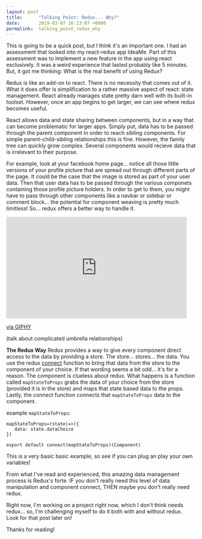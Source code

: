 ```yaml
---
layout: post
title:      "Talking Point: Redux... Why?"
date:       2019-03-07 16:13:07 +0000
permalink:  talking_point_redux_why
---
```



This is going to be a quick post, but I think it's an important one. I had an assessment that looked into my react-redux app IdeaMe. Part of this assessment was to implement a new feature in the app using react exclusively. It was a weird experience that lasted probably like 5 minutes. But, it got me thinking: What is the real benefit of using Redux?

Redux is like an add-on to react. There is no necessity that comes out of it. What it does offer is simplification to a rather massive aspect of react: state management. React already manages state pretty darn well with its built-in toolset. However, once an app begins to get larger, we can see where redux becomes useful.

React allows data and state sharing between components, but in a way that can become problematic for larger apps. Simply put, data has to be passed through the parent component in order to reach sibling components. For simple parent-child-sibling relationships this is fine. However, the family tree can quickly grow complex. Several components would recieve data that is irrelevant to their purpose.

For example, look at your facebook home page... notice all those little versions of your profile picture that are spread out through different parts of the page. It could be the case that the image is stored as part of your user data. Then that user data has to be passed through the various componets containing those profile picture holders. In order to get to them, you might have to pass through other components like a navbar or sidebar or comment block... the potential for component weaving is pretty much limitless! So... redux offers a better way to handle it.

<iframe src="https://giphy.com/embed/3D5va69iZiwlLIZ6Lk" width="480" height="270" frameBorder="0" class="giphy-embed" allowFullScreen></iframe><p><a href="https://giphy.com/gifs/umbrellaacad-netflix-umbrella-academy-the-3D5va69iZiwlLIZ6Lk">via GIPHY</a></p>
(talk about complicated umbrella relationships)

**The Redux Way**
Redux provides a way to give every component direct access to the data by providing a store. The store... stores... the data. You use the redux [connect](https://react-redux.js.org/api/connect) function to bring that data from the store to the component of your choice. If that wording seems a bit odd... it's for a reason. The component is clueless about redux. What happens is a function called `mapStateToProps` grabs the data of your choice from the store (provided it is in the store) and maps that state based data to the props. Lastly, the connect function connects that `mapStateToProps` data to the component.

example `mapStateToProps`:

``` 
mapStateToProps=(state)=>({
   data: state.dataChoice
})

export default connect(mapStateToProps)(Component) 
```

This is a very basic basic example, so see if you can plug an play your own variables!

From what I've read and experienced, this amazing data management process is Redux's forte. IF you don't really need this level of data manipulation and component connect, THEN maybe you don't really need redux. 

Right now, I'm working on a project right now, which I don't think needs redux... so, I'm challenging myself to do it both with and without redux. Look for that post later on!

Thanks for reading!

